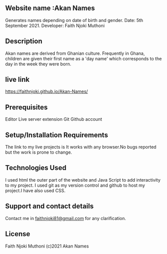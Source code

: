 ## Website name :Akan Names
Generates names depending on date of birth and gender.
Date: 5th September 2021. 
Developer: Faith Njoki Muthoni

## Description
Akan names are derived from Ghanian culture. Frequently in Ghana, children are given their first name as a 'day name' which corresponds to the day in the week they were born.
## live link
https://faithnjoki.github.io/Akan-Names/

## Prerequisites
Editor
Live server extension
Git
Github account


## Setup/Installation Requirements
The link to my live projects is  It works with any browser.No bugs reported but the work is prone to change.

## Technologies Used
I used html the outer part of the website and Java Script to add interactivity to my project. I used git as my version control and github to host my project.I have also used CSS.

## Support and contact details
Contact me in faithnjoki81@gmail.com for any clarification.

## License
Faith Njoki Muthoni (c)2021 Akan Names